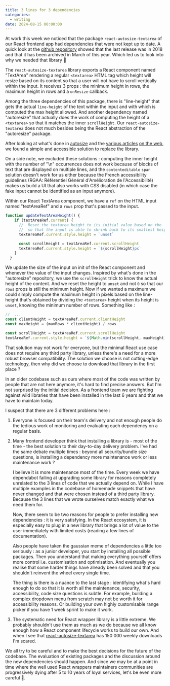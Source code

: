 ```yaml
---
title: 3 lines for 3 dependencies
categories:
  - writing
date: 2024-08-15 00:00:00
---
```


At work this week we noticed that the package `react-autosize-textarea` of our React frontend app had dependencies that were not kept up to date. A quick look at the [github repository](https://github.com/buildo/react-autosize-textarea) showed that the last release was in 2018 and that it has been archived in March of this year. Which led us to look into why we needed that library 🤔

The `react-autosize-textarea` library exports a React component named "TextArea" rendering a regular `<textarea>` HTML tag which height will resize based on its content so that a user will not have to scroll vertically within the input. It receives 3 props : the minimum height in rows, the maximum height in rows and a `onResize` callback.

Among the three dependencies of this package, there is "line-height" that gets the actual `line-height` of the text within the input and with which is computed the max height allowed. And another dependency named "autoresize" that actually does the work of computing the height of a `<textarea>` so that it matches the inner `scrollHeight`. Our `react-autosize-textarea` does not much besides being the React abstraction of the "autoresize" package.

After looking at what's done in [autosize](https://github.com/jackmoore/autosize/blob/master/src/autosize.js) and the [various articles](https://medium.com/@oherterich/creating-a-textarea-with-dynamic-height-using-react-and-typescript-5ed2d78d9848) [on the web](https://css-tricks.com/auto-growing-inputs-textareas/), we found a  simple and accessible solution to replace the library. 

On a side note, we excluded these solutions : computing the inner height with the number of "\\n" occurrences does not work because of blocks of text that are displayed on multiple lines, and the `contenteditable`  `span` solution doesn't work for us either because the French accessibility guidelines (RGAA: Référentiel Général d'Amélioration de l'Accessibilité) makes us build a UI that also works with CSS disabled (in which case the fake input cannot be identified as an input anymore).

Within our React TextArea component, we have a `ref` on the HTML input named "textAreaRef" and a `rows` prop that's passed to the input.

```js
function updateTextAreaHeight() {
    if (textAreaRef.current) {
      //  Reset the textarea height to its initial value based on the 'rows' props before reading the scrollHeight
      //  so that the input is able to shrink back to its smallest height
      textAreaRef.current.style.height = `unset`

      const scrollHeight = textAreaRef.current.scrollHeight
      textAreaRef.current.style.height = `${scrollHeight}px`
    }
  }
```

We update the size of the input on init of the React component and whenever the value of the input changes. Inspired by what's done in the "autoresize" repository, we use the `scrollHeight` trick to know the actual height of the content. And we reset the height to `unset` and not `0` so that our `rows` props is still the minimum height.
Now if we wanted a maximum we could simply compute the maximum height in pixels based on the line-height that's obtained by dividing the `<textarea>` height when its height is `unset`, knowing the minimum number of rows. Something like :

```js
//  ...
const clientHeight = textAreaRef.current.clientHeight
const maxHeight = (maxRows * clientHeight) / rows

const scrollHeight = textAreaRef.current.scrollHeight
textAreaRef.current.style.height = `${Math.min(scrollHeight, maxHeight)}px`
```

That solution may not work for everyone, but the minimal React use case does not require any third party library, unless there's a need for a more robust browser compatibility. The solution we choose is not cutting-edge technology, then why did we choose to download that library in the first place ?

In an older codebase such as ours where most of the code was written by people that are not here anymore, it's hard to find precise answers. But I'm not surprised by the initial decision. As a frontend team we are fighting against wild libraries that have been installed in the last 6 years and that we have to maintain today.

I suspect that there are 3 different problems here :
1. Everyone is focused on their team's delivery and not enough people do the tedious work of monitoring and evaluating each dependency on a regular basis.

2. Many frontend developer think that installing a library is - most of the time - the best solution to their day-to-day delivery problem. I've had the same debate multiple times : beyond all security/bundle size questions, is installing a dependency more maintenance work or less maintenance work ? 
   
   I believe it is more maintenance most of the time. Every week we have dependabot failing at upgrading some library for reasons completely unrelated to the 3 lines of code that we actually depend on. While I have multiple examples in the codebase of homemade snippets that have never changed and that were chosen instead of a third party library. Because the 3 lines that we wrote ourselves match exactly what we need them for.
   
   Now, there seem to be two reasons for people to prefer installing new dependencies : it is very satisfying. In the React ecosystem, it is especially easy to plug in a new library that brings a lot of value to the user immediately with limited costs (reading a few lines of documentation).
   
   Also people have taken the gaussian meme of dependencies a little too seriously : as a junior developer, you start by installing all possible packages. Then you understand that making everything yourself offers more control i.e. customisation and optimisation. And eventually you realise that some harder things have already been solved and that you shouldn't reinvent the wheel every single time. 
   
   The thing is there is a nuance to the last stage : identifying what's hard enough to do so that it is worth all the maintenance, security, accessibility, code size questions is subtle. For example, building a complex dropdown menu from scratch may not be worth it for accessibility reasons. Or building your own highly customisable range picker if you have 1 week sprint to make it work.

3. The systematic need for React wrapper library is a little extreme. We probably shouldn't use them as much as we do because we all know enough how a React component lifecycle works to build our own. And when I see that [react-autosize-textarea](https://www.npmjs.com/package/react-autosize-textarea) has 150 000 weekly downloads I'm scared.
   
We all try to be careful and to make the best decisions for the future of the codebase. The evaluation of existing packages and the discussion around the new dependencies should happen. And since we may be at a point in time where the well used React wrappers maintainers communities are progressively dying after 5 to 10 years of loyal services, let's be even more careful 👀.